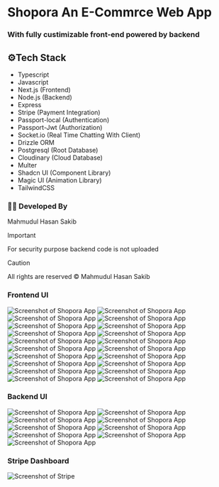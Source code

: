 # Shopora An E-Commrce Web App

### With fully custimizable front-end powered by backend

## ⚙️Tech Stack

- Typescript
- Javascript
- Next.js (Frontend)
- Node.js (Backend)
- Express
- Stripe (Payment Integration)
- Passport-local (Authentication)
- Passport-Jwt (Authorization)
- Socket.io (Real Time Chatting With Client)
- Drizzle ORM
- Postgresql (Root Database)
- Cloudinary (Cloud Database)
- Multer
- Shadcn UI (Component Library)
- Magic UI (Animation Library)
- TailwindCSS

### 👨‍💻 Developed By

Mahmudul Hasan Sakib

> [!IMPORTANT]
> For security purpose backend code is not uploaded

> [!CAUTION]
> All rights are reserved ©️ Mahmudul Hasan Sakib

### Frontend UI

![Screenshot of Shopora App](./main-ui/web-pic/1.png)
![Screenshot of Shopora App](./main-ui/web-pic/2.png)
![Screenshot of Shopora App](./main-ui/web-pic/32.png)
![Screenshot of Shopora App](./main-ui/web-pic/10.png)
![Screenshot of Shopora App](./main-ui/web-pic/5.png)
![Screenshot of Shopora App](./main-ui/web-pic/6.png)
![Screenshot of Shopora App](./main-ui/web-pic/7.png)
![Screenshot of Shopora App](./main-ui/web-pic/8.png)
![Screenshot of Shopora App](./main-ui/web-pic/9.png)
![Screenshot of Shopora App](./main-ui/web-pic/25.png)
![Screenshot of Shopora App](./main-ui/web-pic/26.png)
![Screenshot of Shopora App](./main-ui/web-pic/3.png)
![Screenshot of Shopora App](./main-ui/web-pic/4.png)
![Screenshot of Shopora App](./main-ui/web-pic/11.png)
![Screenshot of Shopora App](./main-ui/web-pic/12.png)
![Screenshot of Shopora App](./main-ui/web-pic/13.png)
![Screenshot of Shopora App](./main-ui/web-pic/14.png)
![Screenshot of Shopora App](./main-ui/web-pic/15.png)
![Screenshot of Shopora App](./main-ui/web-pic/16.png)
![Screenshot of Shopora App](./main-ui/web-pic/31.png)

### Backend UI

![Screenshot of Shopora App](./main-ui/web-pic/17.png)
![Screenshot of Shopora App](./main-ui/web-pic/18.png)
![Screenshot of Shopora App](./main-ui/web-pic/19.png)
![Screenshot of Shopora App](./main-ui/web-pic/20.png)
![Screenshot of Shopora App](./main-ui/web-pic/21.png)
![Screenshot of Shopora App](./main-ui/web-pic/22.png)
![Screenshot of Shopora App](./main-ui/web-pic/23.png)
![Screenshot of Shopora App](./main-ui/web-pic/24.png)
![Screenshot of Shopora App](./main-ui/web-pic/27.png)

### Stripe Dashboard

![Screenshot of Stripe](./main-ui/web-pic/29.png)
